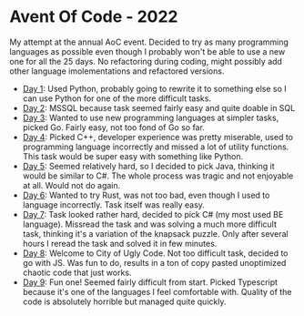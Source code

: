 # Avent Of Code - 2022
My attempt at the annual AoC event. Decided to try as many programming languages as possible even though I probably won't be able to use a new one for all the 25 days. No refactoring during coding, might possibly add other language imolementations and refactored versions. 
- [Day 1](https://github.com/prokopec-simon/AdventOfCode2022/tree/master/01): Used Python, probably going to rewrite it to something else so I can use Python for one of the more difficult tasks.
- [Day 2](https://github.com/prokopec-simon/AdventOfCode2022/tree/master/02): MSSQL because task seemed fairly easy and quite doable in SQL
- [Day 3](https://github.com/prokopec-simon/AdventOfCode2022/tree/master/03): Wanted to use new programming languages at simpler tasks, picked Go. Fairly easy, not too fond of Go so far.
- [Day 4](https://github.com/prokopec-simon/AdventOfCode2022/tree/master/04): Picked C++, developer experience was pretty miserable, used to programming language incorrectly and missed a lot of utility functions. This task would be super easy with something like Python.
- [Day 5](https://github.com/prokopec-simon/AdventOfCode2022/tree/master/05): Seemed relatively hard, so I decided to pick Java, thinking it would be similar to C#. The whole process was tragic and not enjoyable at all. Would not do again.
- [Day 6](https://github.com/prokopec-simon/AdventOfCode2022/tree/master/06): Wanted to try Rust, was not too bad, even though I used to language incorrectly. Task itself was really easy.
- [Day 7](https://github.com/prokopec-simon/AdventOfCode2022/tree/master/07): Task looked rather hard, decided to pick C# (my most used BE language). Missread the task and was solving a much more difficult task, thinking it's a variation of the knapsack puzzle. Only after several hours I reread the task and solved it in few minutes.
- [Day 8](https://github.com/prokopec-simon/AdventOfCode2022/tree/master/08): Welcome to City of Ugly Code. Not too difficult task, decided to go with JS. Was fun to do, results in a ton of copy pasted unoptimized chaotic code that just works.
- [Day 9](https://github.com/prokopec-simon/AdventOfCode2022/tree/master/09): Fun one! Seemed fairly difficult from start. Picked Typescript because it's one of the languages I feel comfortable with. Quality of the code is absolutely horrible but managed quite quickly.
